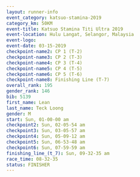 ```yaml
---
layout: runner-info 
event_category: katsuo-stamina-2019 
category_km: 50KM 
event-title: Katsuo Stamina Titi Ultra 2019 
event-location: Hulu Langat, Selangor, Malaysia 
event-logo: 
event-date: 03-15-2019 
checkpoint-name2: CP 1 (T-2) 
checkpoint-name3: CP 2 (T-3) 
checkpoint-name4: CP 3 (T-4) 
checkpoint-name5: CP 4 (T-5) 
checkpoint-name6: CP 5 (T-6) 
checkpoint-name8: Finishing Line (T-7) 
overall_rank: 195
gender_rank: 146
bib: 5139
first_name: Lean
last_name: Teck Loong
gender: M
start: Sun, 01-00-00 am
checkpoint2: Sun, 02-05-54 am
checkpoint3: Sun, 03-05-57 am
checkpoint4: Sun, 05-09-12 am
checkpoint5: Sun, 06-53-48 am
checkpoint6: Sun, 07-59-59 am
finishing_line_(t_7): Sun, 09-32-35 am
race_time: 08-32-35
status: FINISHER
---
```

